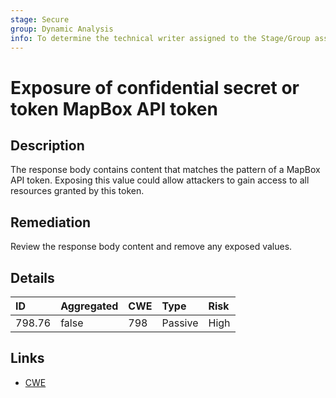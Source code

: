 ```yaml
---
stage: Secure
group: Dynamic Analysis
info: To determine the technical writer assigned to the Stage/Group associated with this page, see https://about.gitlab.com/handbook/engineering/ux/technical-writing/#assignments
---
```


# Exposure of confidential secret or token MapBox API token

## Description

The response body contains content that matches the pattern of a MapBox API token.
Exposing this value could allow attackers to gain access to all resources granted by this token.

## Remediation

Review the response body content and remove any exposed values.

## Details

| ID | Aggregated | CWE | Type | Risk |
|:---|:--------|:--------|:--------|:--------|
| 798.76 | false | 798 | Passive | High |

## Links

- [CWE](https://cwe.mitre.org/data/definitions/798.html)
